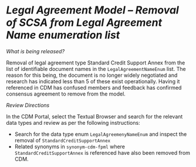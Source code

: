 # *Legal Agreement Model – Removal of SCSA from Legal Agreement Name enumeration list*

_What is being released?_

Removal of legal agreement type Standard Credit Support Annex from the list of identifiable document names in the `LegalAgreementNameEnum` list. The reason for this being, the document is no longer widely negotiated and research has indicated less than 5 of these exist operationally. Having it referenced in CDM has confused members and feedback has confirmed consensus agreement to remove from the model.


_Review Directions_

In the CDM Portal, select the Textual Browser and search for the relevant data types and review as per the following instructions:

- Search for the data type enum `LegalAgreemenyNameEnum` and inspect the removal of `StandardCreditSupportAnnex` 
- Related synonyms in `synonym-cdm-fpml` where `StandardCreditSupportAnnex` is referenced have also been removed from CDM.
